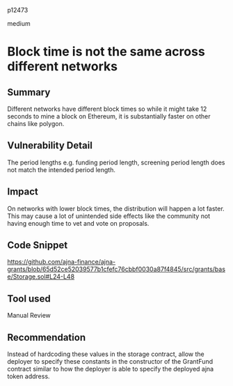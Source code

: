 p12473

medium

# Block time is not the same across different networks

## Summary

Different networks have different block times so while it might take 12 seconds to mine a block on Ethereum, it is substantially faster on other chains like polygon.

## Vulnerability Detail

The period lengths e.g. funding period length, screening period length does not match the intended period length.

## Impact

On networks with lower block times, the distribution will happen a lot faster. This may cause a lot of unintended side effects like the community not having enough time to vet and vote on proposals.

## Code Snippet

https://github.com/ajna-finance/ajna-grants/blob/65d52ce52039577b1cfefc76cbbf0030a87f4845/src/grants/base/Storage.sol#L24-L48

## Tool used

Manual Review

## Recommendation

Instead of hardcoding these values in the storage contract, allow the deployer to specify these constants in the constructor of the GrantFund contract similar to how the deployer is able to specify the deployed ajna token address.